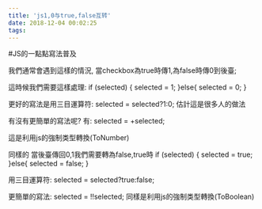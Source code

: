 ```yaml
---
title: 'js1,0与true,false互转'
date: 2018-12-04 00:02:25
tags:
---
```

#JS的一點點寫法普及

我們通常會遇到這樣的情況,
當checkbox為true時傳1,為false時傳0到後臺;

這時候我們需要這樣處理:
if (selected) {
    selected = 1;
}else{
    selected = 0;
}

更好的寫法是用三目運算符:
selected = selected?1:0;
估計這是很多人的做法

有沒有更簡單的寫法呢?
有:
selected = +selected;

這是利用js的強制类型轉換(ToNumber)

同樣的
當後臺傳回0,1我們需要轉為false,true時
if (selected) {
    selected = true;
}else{
    selected = false;
}

用三目運算符:
selected = selected?true:false;

更簡單的寫法:
selected = !!selected;
同樣是利用js的強制类型轉換(ToBoolean)